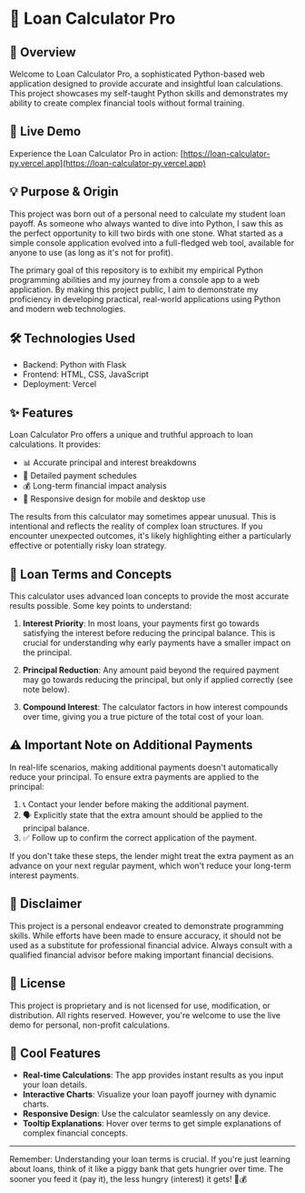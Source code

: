 # 🧮 Loan Calculator Pro

## 🌟 Overview

Welcome to Loan Calculator Pro, a sophisticated Python-based web application designed to provide accurate and insightful loan calculations. This project showcases my self-taught Python skills and demonstrates my ability to create complex financial tools without formal training.

## 🚀 Live Demo

Experience the Loan Calculator Pro in action: [https://loan-calculator-py.vercel.app](https://loan-calculator-py.vercel.app)

## 💡 Purpose & Origin

This project was born out of a personal need to calculate my student loan payoff. As someone who always wanted to dive into Python, I saw this as the perfect opportunity to kill two birds with one stone. What started as a simple console application evolved into a full-fledged web tool, available for anyone to use (as long as it's not for profit).

The primary goal of this repository is to exhibit my empirical Python programming abilities and my journey from a console app to a web application. By making this project public, I aim to demonstrate my proficiency in developing practical, real-world applications using Python and modern web technologies.

## 🛠️ Technologies Used

- Backend: Python with Flask
- Frontend: HTML, CSS, JavaScript
- Deployment: Vercel

## ✨ Features

Loan Calculator Pro offers a unique and truthful approach to loan calculations. It provides:

- 📊 Accurate principal and interest breakdowns
- 📅 Detailed payment schedules
- 💰 Long-term financial impact analysis
- 📱 Responsive design for mobile and desktop use

The results from this calculator may sometimes appear unusual. This is intentional and reflects the reality of complex loan structures. If you encounter unexpected outcomes, it's likely highlighting either a particularly effective or potentially risky loan strategy.

## 💼 Loan Terms and Concepts

This calculator uses advanced loan concepts to provide the most accurate results possible. Some key points to understand:

1. **Interest Priority**: In most loans, your payments first go towards satisfying the interest before reducing the principal balance. This is crucial for understanding why early payments have a smaller impact on the principal.

2. **Principal Reduction**: Any amount paid beyond the required payment may go towards reducing the principal, but only if applied correctly (see note below).

3. **Compound Interest**: The calculator factors in how interest compounds over time, giving you a true picture of the total cost of your loan.

## ⚠️ Important Note on Additional Payments

In real-life scenarios, making additional payments doesn't automatically reduce your principal. To ensure extra payments are applied to the principal:

1. 📞 Contact your lender before making the additional payment.
2. 🗣️ Explicitly state that the extra amount should be applied to the principal balance.
3. ✅ Follow up to confirm the correct application of the payment.

If you don't take these steps, the lender might treat the extra payment as an advance on your next regular payment, which won't reduce your long-term interest payments.

## 📝 Disclaimer

This project is a personal endeavor created to demonstrate programming skills. While efforts have been made to ensure accuracy, it should not be used as a substitute for professional financial advice. Always consult with a qualified financial advisor before making important financial decisions.

## 📜 License

This project is proprietary and is not licensed for use, modification, or distribution. All rights reserved. However, you're welcome to use the live demo for personal, non-profit calculations.

## 🌈 Cool Features

- **Real-time Calculations**: The app provides instant results as you input your loan details.
- **Interactive Charts**: Visualize your loan payoff journey with dynamic charts.
- **Responsive Design**: Use the calculator seamlessly on any device.
- **Tooltip Explanations**: Hover over terms to get simple explanations of complex financial concepts.

---

Remember: Understanding your loan terms is crucial. If you're just learning about loans, think of it like a piggy bank that gets hungrier over time. The sooner you feed it (pay it), the less hungry (interest) it gets! 🐷💰
